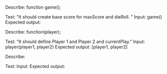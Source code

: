 Describe: function game();

Test: "It should create base score for maxScore and dieRoll. "
Input: game()
Expected output:

Describe: function(player);

Test: "It should define Player 1 and Player 2 and currentPlay."
Input: player(player1, player2)
Expected output: [player1, player2]

Describe:

Test:
Input:
Expected output:
